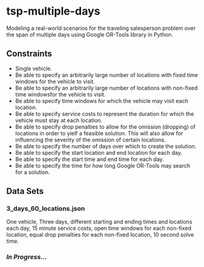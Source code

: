 # tsp-multiple-days
Modeling a real-world scenarios for the traveling salesperson problem over the span of multiple days using Google OR-Tools library in Python.

## Constraints
- Single vehicle.
- Be able to specify an arbitrarily large number of locations with fixed time windows for the vehicle to visit.
- Be able to specify an arbitrarily large number of locations with non-fixed time windowsfor the vehicle to visit.
- Be able to specify time windows for which the vehicle may visit each location.
- Be able to specify service costs to represent the duration for which the vehicle must stay at each location.
- Be able to specify drop penalties to allow for the omission (dropping) of locations in order to yielf a feasible solution. This will also allow for influencing the severity of the omission of certain locations.
- Be able to specify the number of days over which to create the solution.
- Be able to specify the start location and end location for each day.
- Be able to specify the start time and end time for each day.
- Be able to specify the time for how long Google OR-Tools may search for a solution.


## Data Sets
### 3_days_60_locations.json
One vehicle, Three days, different starting and ending times and locations each day, 15 minute service costs, open time windows for each non-fixed location, equal drop penalties for each non-fixed location, 10 second solve time.

### *In Progress...*